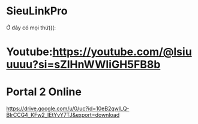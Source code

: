 # SieuLinkPro
Ở đây có mọi thứ(((: 
# Youtube:https://youtube.com/@lsiuuuuu?si=sZlHnWWIiGH5FB8b



# Portal 2 Online
https://drive.google.com/u/0/uc?id=10eB2qwlLQ-BIrCCG4_KFw2_IEtYvY7TJ&export=download
